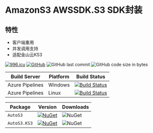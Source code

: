 # AmazonS3  AWSSDK.S3 SDK封装

## 特性

- 客户端重用
- 并发调用支持
- 适配金山云KS3

[![996.icu](https://img.shields.io/badge/link-996.icu-red.svg)](https://996.icu) [![GitHub](https://img.shields.io/github/license/mashape/apistatus.svg)](https://github.com/cocosip/AutoS3/blob/master/LICENSE) ![GitHub last commit](https://img.shields.io/github/last-commit/cocosip/AutoS3.svg) ![GitHub code size in bytes](https://img.shields.io/github/languages/code-size/cocosip/AutoS3.svg)

| Build Server | Platform | Build Status |
| ------------ | -------- | ------------ |
| Azure Pipelines| Windows |[![Build Status](https://dev.azure.com/cocosip/AutoS3/_apis/build/status/cocosip.AutoS3?branchName=master&jobName=Windows)](https://dev.azure.com/cocosip/AutoS3/_build/latest?definitionId=23&branchName=master)|
| Azure Pipelines| Linux |[![Build Status](https://dev.azure.com/cocosip/AutoS3/_apis/build/status/cocosip.AutoS3?branchName=master&jobName=Linux)](https://dev.azure.com/cocosip/AutoS3/_build/latest?definitionId=23&branchName=master)

| Package  | Version | Downloads|
| -------- | ------- | -------- |
| `AutoS3` | [![NuGet](https://img.shields.io/nuget/v/AutoS3.svg)](https://www.nuget.org/packages/AutoS3) |![NuGet](https://img.shields.io/nuget/dt/AutoS3.svg)|
| `AutoS3.KS3` | [![NuGet](https://img.shields.io/nuget/v/AutoS3.KS3.svg)](https://www.nuget.org/packages/AutoS3.KS3) |![NuGet](https://img.shields.io/nuget/dt/AutoS3.KS3.svg)|
